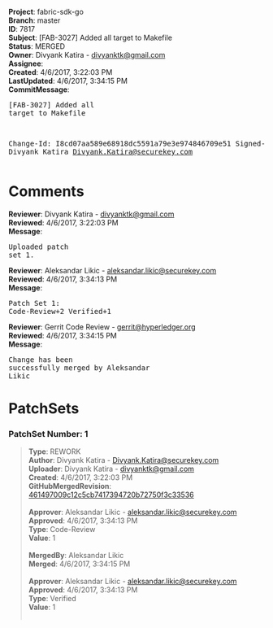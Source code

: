 <strong>Project</strong>: fabric-sdk-go<br><strong>Branch</strong>: master<br><strong>ID</strong>: 7817<br><strong>Subject</strong>: [FAB-3027] Added all target to Makefile<br><strong>Status</strong>: MERGED<br><strong>Owner</strong>: Divyank Katira - divyanktk@gmail.com<br><strong>Assignee</strong>:<br><strong>Created</strong>: 4/6/2017, 3:22:03 PM<br><strong>LastUpdated</strong>: 4/6/2017, 3:34:15 PM<br><strong>CommitMessage</strong>:<br><pre>[FAB-3027] Added all target to Makefile

Change-Id: I8cd07aa589e68918dc5591a79e3e974846709e51
Signed-off-by: Divyank Katira <Divyank.Katira@securekey.com>
</pre><h1>Comments</h1><strong>Reviewer</strong>: Divyank Katira - divyanktk@gmail.com<br><strong>Reviewed</strong>: 4/6/2017, 3:22:03 PM<br><strong>Message</strong>: <pre>Uploaded patch set 1.</pre><strong>Reviewer</strong>: Aleksandar Likic - aleksandar.likic@securekey.com<br><strong>Reviewed</strong>: 4/6/2017, 3:34:13 PM<br><strong>Message</strong>: <pre>Patch Set 1: Code-Review+2 Verified+1</pre><strong>Reviewer</strong>: Gerrit Code Review - gerrit@hyperledger.org<br><strong>Reviewed</strong>: 4/6/2017, 3:34:15 PM<br><strong>Message</strong>: <pre>Change has been successfully merged by Aleksandar Likic</pre><h1>PatchSets</h1><h3>PatchSet Number: 1</h3><blockquote><strong>Type</strong>: REWORK<br><strong>Author</strong>: Divyank Katira - Divyank.Katira@securekey.com<br><strong>Uploader</strong>: Divyank Katira - divyanktk@gmail.com<br><strong>Created</strong>: 4/6/2017, 3:22:03 PM<br><strong>GitHubMergedRevision</strong>: [461497009c12c5cb7417394720b72750f3c33536](https://github.com/hyperledger/fabric-sdk-go/commit/461497009c12c5cb7417394720b72750f3c33536)<br><br><strong>Approver</strong>: Aleksandar Likic - aleksandar.likic@securekey.com<br><strong>Approved</strong>: 4/6/2017, 3:34:13 PM<br><strong>Type</strong>: Code-Review<br><strong>Value</strong>: 1<br><br><strong>MergedBy</strong>: Aleksandar Likic<br><strong>Merged</strong>: 4/6/2017, 3:34:15 PM<br><br><strong>Approver</strong>: Aleksandar Likic - aleksandar.likic@securekey.com<br><strong>Approved</strong>: 4/6/2017, 3:34:13 PM<br><strong>Type</strong>: Verified<br><strong>Value</strong>: 1<br><br></blockquote>